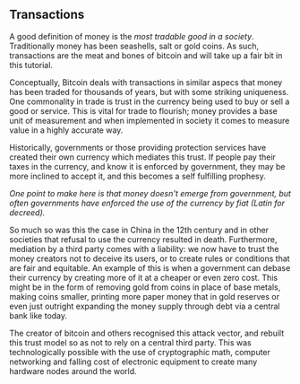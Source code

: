 ## Transactions

A good definition of money is the *most tradable good in a society*. Traditionally money has been seashells, salt or gold coins. As such, transactions are the meat and bones of bitcoin and will take up a fair bit in this tutorial.

Conceptually, Bitcoin deals with transactions in similar aspecs that money has been traded for thousands of years, but with some striking uniqueness. One commonality in trade is trust in the currency being used to buy or sell a good or service. This is vital for trade to flourish; money provides a base unit of measurement and when implemented in society it comes to measure value in a highly accurate way. 

Historically, governments or those providing protection services have created their own currency which mediates this trust. If people pay their taxes in the currency, and know it is enforced by government, they may be more inclined to accept it, and this becomes a self fulfilling prophesy. 

*One point to make here is that money doesn't emerge from government, but often governments have enforced the use of the currency by fiat (Latin for decreed).* 

So much so was this the case in China in the 12th century and in other societies that refusal to use the currency resulted in death. Furthermore, mediation by a third party comes with a liability: we now have to trust the money creators not to deceive its users, or to create rules or conditions that are fair and equitable. An example of this is when a government can debase their currency by creating more of it at a cheaper or even zero cost. This might be in the form of removing gold from coins in place of base metals, making coins smaller, printing more paper money that in gold reserves or even just outright expanding the money supply through debt via a central bank like today. 

The creator of bitcoin and others recognised this attack vector, and rebuilt this trust model so as not to rely on a central third party. This was technologically possible with the use of cryptographic math, computer networking and falling cost of electronic equipment to create many hardware nodes around the world.

